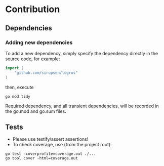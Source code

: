 # Contribution

## Dependencies

### Adding new dependencies

To add a new dependency, simply specify the dependency directly in the source code, for example:

``` go
import (
    "github.com/sirupsen/logrus"
)
```

then, execute

```shell
go mod tidy
```

Required dependency, and all transient dependencies, will be recorded in the go.mod and go.sum files.

## Tests

- Please use testify/assert assertions!
- To check coverage, use (from the project root):

````shell 
go test -coverprofile=coverage.out ./...
go tool cover -html=coverage.out
````